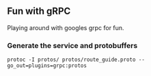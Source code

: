 ## Fun with gRPC
Playing around with googles grpc for fun. 


### Generate the service and protobuffers

`protoc -I protos/ protos/route_guide.proto --go_out=plugins=grpc:protos` 



